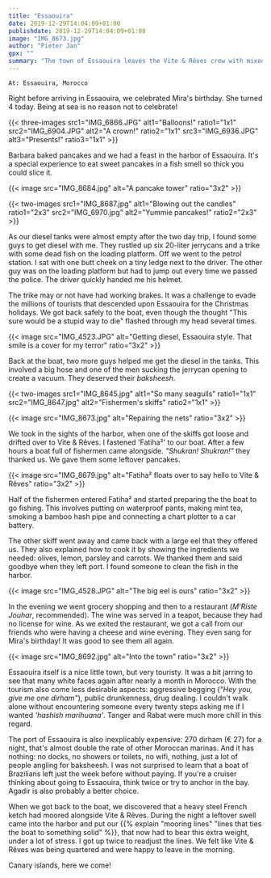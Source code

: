 ```yaml
---
title: "Essaouira"
date: 2019-12-29T14:04:09+01:00
publishdate: 2019-12-29T14:04:09+01:00
image: "IMG_8673.jpg"
author: "Pieter Jan"
gpx: ""
summary: "The town of Essaouira leaves the Vite & Rêves crew with mixed feelings."
---
```


`At: Essaouira, Morocco`

Right before arriving in Essaouira, we celebrated Mira's birthday. She turned 4 today. Being at sea is no reason not to celebrate!

{{< three-images src1="IMG_6866.JPG" alt1="Balloons!" ratio1="1x1" src2="IMG_6904.JPG" alt2="A crown!" ratio2="1x1" src3="IMG_6936.JPG" alt3="Presents!" ratio3="1x1" >}}

Barbara baked pancakes and we had a feast in the harbor of Essaouira. It's a special experience to eat sweet pancakes in a fish smell so thick you could slice it.

{{< image src="IMG_8684.jpg" alt="A pancake tower" ratio="3x2" >}}

{{< two-images src1="IMG_8687.jpg" alt1="Blowing out the candles" ratio1="2x3" src2="IMG_6970.jpg" alt2="Yummie pancakes!" ratio2="2x3" >}}

As our diesel tanks were almost empty after the two day trip, I found some guys to get diesel with me. They rustled up six 20-liter jerrycans and a trike with some dead fish on the loading platform. Off we went to the petrol station. I sat with one butt cheek on a tiny ledge next to the driver. The other guy was on the loading platform but had to jump out every time we passed the police. The driver quickly handed me his helmet.

The trike may or not have had working brakes. It was a challenge to evade the millions of tourists that descended upon Essaouira for the Christmas holidays. We got back safely to the boat, even though the thought "This sure would be a stupid way to die" flashed through my head several times.

{{< image src="IMG_4523.JPG" alt="Getting diesel, Essaouira style. That smile is a cover for my terror" ratio="3x2" >}}

Back at the boat, two more guys helped me get the diesel in the tanks. This involved a big hose and one of the men sucking the jerrycan opening to create a vacuum. They deserved their _baksheesh_.

{{< two-images src1="IMG_8645.jpg" alt1="So many seagulls" ratio1="1x1" src2="IMG_8647.jpg" alt2="Fishermen's skiffs" ratio2="1x1" >}}

{{< image src="IMG_8673.jpg" alt="Repairing the nets" ratio="3x2" >}}

We took in the sights of the harbor, when one of the skiffs got loose and drifted over to Vite & Rêves. I fastened 'Fatiha²' to our boat. After a few hours a boat full of fishermen came alongside. _"Shukran! Shukran!"_ they thanked us. We gave them some leftover pancakes.

{{< image src="IMG_8679.jpg" alt="Fatiha² floats over to say hello to Vite & Rêves" ratio="3x2" >}}

<a name="fishermen"></a>Half of the fishermen entered Fatiha² and started preparing the the boat to go fishing. This involves putting on waterproof pants, making mint tea, smoking a bamboo hash pipe and connecting a chart plotter to a car battery.

The other skiff went away and came back with a large eel that they offered us. They also explained how to cook it by showing the ingredients we needed: olives, lemon, parsley and carrots. We thanked them and said goodbye when they left port. I found someone to clean the fish in the harbor.

{{< image src="IMG_4528.JPG" alt="The big eel is ours" ratio="3x2" >}}

In the evening we went grocery shopping and then to a restaurant (_M'Riste Jouhar_, recommended). The wine was served in a teapot, because they had no license for wine. As we exited the restaurant, we got a call from our friends who were having a cheese and wine evening. They even sang for Mira's birthday! It was good to see them all again.

{{< image src="IMG_8692.jpg" alt="Into the town" ratio="3x2" >}}

Essaouira itself is a nice little town, but very touristy. It was a bit jarring to see that many white faces again after nearly a month in Morocco. With the tourism also come less desirable aspects: aggressive begging (_"Hey you, give me one dirham"_), public drunkenness, drug dealing. I couldn't walk alone without encountering someone every twenty steps asking me if I wanted _'hashish marihuana'_. Tanger and Rabat were much more chill in this regard.

The port of Essaouira is also inexplicably expensive: 270 dirham (€ 27) for a night, that's almost double the rate of other Moroccan marinas. And it has nothing: no docks, no showers or toilets, no wifi, nothing, just a lot of people angling for baksheesh. I was not surprised to learn that a boat of Brazilians left just the week before without paying. If you're a cruiser thinking about going to Essaouira, think twice or try to anchor in the bay. Agadir is also probably a better choice.

When we got back to the boat, we discovered that a heavy steel French ketch had moored alongside Vite & Rêves. During the night a leftover swell came into the harbor and put our {{% explain "mooring lines" "lines that ties the boat to something solid" %}}, that now had to bear this extra weight, under a lot of stress. I got up twice to readjust the lines. We felt like Vite & Rêves was being quartered and were happy to leave in the morning.

Canary islands, here we come!

